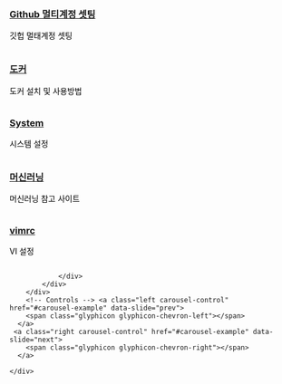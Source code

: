 <html>
<head>
    <title>My Resources</title>
    <script src="//cdnjs.cloudflare.com/ajax/libs/jquery/3.2.1/jquery.min.js"></script>
    <script src="https://maxcdn.bootstrapcdn.com/bootstrap/3.1.1/js/bootstrap.min.js"></script>
    <link type="text/css" rel="stylesheet" href="https://maxcdn.bootstrapcdn.com/bootstrap/3.1.1/css/bootstrap.min.css" />
</head>
<style>
.carousel-content {
    color:black;
    display:flex;
    align-items:center;
}
</style>
<body>
    <div id="carousel-example" class="carousel slide" data-ride="carousel">
        <!-- Wrapper for slides -->
        <div class="row">
            <div class="col-xs-offset-3 col-xs-6">
                <div class="carousel-inner">
                    <div class="item active">
                        <div class="carousel-content">
                            <div>
                                <h3><a href="https://jhjjang.github.io/github/">Github 멀티계정 셋팅</a></h3>
                                <p>깃헙 멀태계정 셋팅</p>
                            </div>
                        </div>
                    </div>
                    <div class="item">
                        <div class="carousel-content">
                            <div>
                                <h3><a href="https://jhjjang.github.io/docker/">도커</a></h3>
                                <p>도커 설치 및 사용방법</p>
                            </div>
                        </div>
                    </div>
                    <div class="item">
                        <div class="carousel-content">
                            <div>
                                <h3><a href="http://jhjjang.github.io/system/">System</a></h3>
                                <p>시스템 설정</p>
                            </div>
                        </div>
                    </div>
                    <div class="item">
                        <div class="carousel-content">
                            <div>
                                <h3><a href="https://jhjjang.github.io/machine-learning/">머신러닝</a></h3>
                                <p>머신러닝 참고 사이트</p>
                            </div>
                        </div>
                    </div>
                    <div class="item">
                        <div class="carousel-content">
                            <div>
                                <h3><a href="https://jhjjang.github.io/vimrc/">vimrc</a></h3>
                                <p>VI 설정</p>
                            </div>
                        </div>
                    </div>

                </div>
            </div>
        </div>
        <!-- Controls --> <a class="left carousel-control" href="#carousel-example" data-slide="prev">
        <span class="glyphicon glyphicon-chevron-left"></span>
      </a>
     <a class="right carousel-control" href="#carousel-example" data-slide="next">
        <span class="glyphicon glyphicon-chevron-right"></span>
      </a>

    </div>

<script>

setCarouselHeight('#carousel-example');

function setCarouselHeight(id)
{
    var slideHeight = [];
    $(id+' .item').each(function()
    {
        // add all slide heights to an array
        slideHeight.push($(this).height());
    });

    // find the tallest item
    max = Math.max.apply(null, slideHeight);

    // set the slide's height
    $(id+' .carousel-content').each(function()
    {
        $(this).css('height',max+'px');
    });
}
</script>

</body>
</html>
